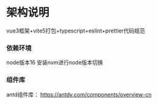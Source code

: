 # 架构说明
vue3框架+vite5打包+typescript+eslint+prettier代码规范
### 依赖环境
node版本16
安装nvm进行node版本切换
### 组件库
antd组件库：
https://antdv.com/components/overview-cn
